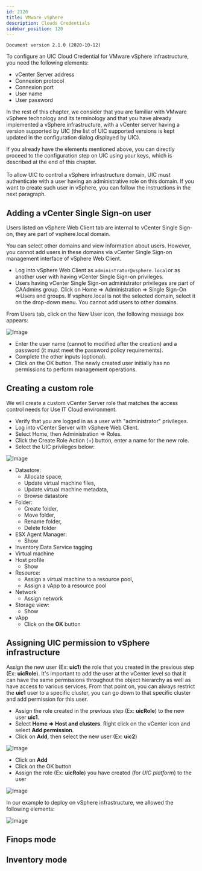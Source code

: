```yaml
---
id: 2120
title: VMware vSphere
description: Clouds Credentials
sidebar_position: 120
---
```


```
Document version 2.1.0 (2020-10-12)
```

To configure an UIC Cloud Credential for VMware vSphere infrastructure, you need the following elements: 
- vCenter Server address  
- Connexion protocol
- Connexion port
- User name
- User password

In the rest of this chapter, we consider that you are familiar with VMware vSphere technology and its terminology and that you have already implemented a vSphere infrastructure, with a vCenter server having a version supported by UIC (the list of UIC supported versions is kept updated in the configuration dialog displayed by UIC). 

If you already have the elements mentioned above, you can directly proceed to the configuration step on UIC using your keys, which is described at the end of this chapter.<br></br> 
To allow UIC to control a vSphere infrastructure domain, UIC must authenticate with a user having an administrative role on this domain. If you want to create such user in vSphere, you can follow the instructions in the next paragraph.

## Adding a vCenter Single Sign-on user
Users listed on vSphere Web Client tab are internal to vCenter Single Sign-on, they are part of vsphere.local domain.

You can select other domains and view information about users. However, you cannot add users in these domains via vCenter Single Sign-on management interface of vSphere Web Client.
- Log into vSphere Web Client as ```administrator@vsphere.local```or as another user with having vCenter Single Sign-on privileges.
- Users having vCenter Single Sign-on administrator privileges are part of CAAdmins group. Click on Home => Administration => Single Sign-On =>Users and groups.
If vsphere.local is not the selected domain, select it on the drop-down menu. You cannot add users to other domains.

From Users tab, click on the New User icon, the following message box appears:
 
![Image](/img_UIC_Provider_Cred_Settings/vsphimage053.png#bordered)

- Enter the user name (cannot to modified after the creation) and a password (it must meet the password policy requirements).
- Complete the other inputs (optional).
- Click on the OK button.
The newly created user initially has no permissions to perform management operations.

## Creating a custom role
We will create a custom vCenter Server role that matches the access control needs for Use IT Cloud environment. 
- Verify that you are logged in as a user with "administrator" privileges.
- Log into vCenter Server with vSphere Web Client.
- Select Home, then Administration => Roles.
- Click the Create Role Action (+) button, enter a name for the new role.
- Select the UIC privileges below:

![Image](/img_UIC_Provider_Cred_Settings/vsphimage054.png#bordered) 

- Datastore:
    - Allocate space,
    - Update virtual machine files,
    - Update virtual machine metadata,
    - Browse datastore
- Folder:
    - Create folder,
    - Move folder,
    - Rename folder,
    - Delete folder
- ESX Agent Manager:
    - Show
- Inventory Data Service tagging
- Virtual machine
- Host profile 
    - Show
- Resource:
    - Assign a virtual machine to a resource pool,
    - Assign a vApp to a resource pool
- Network
    - Assign network
- Storage view:
    - Show
- vApp
    - Click on the **OK** button

## Assigning UIC permission to vSphere infrastructure
Assign the new user (Ex: **uic1**) the role that you created in the previous step (Ex: **uicRole**). It's important to add the user at the vCenter level so that it can have the same permissions throughout the object hierarchy as well as have access to various services. From that point on, you can always restrict the **uic1** user to a specific cluster, you can go down to that specific cluster and add permission for this user. 
- Assign the role created in the previous step (Ex: **uicRole**) to the new user **uic1**.
- Select **Home => Host and clusters**. Right click on the vCenter icon and select **Add permission**.
- Click on **Add**, then select the new user (Ex: **uic2**)

![Image](/img_UIC_Provider_Cred_Settings/vsphimage055.png#bordered)

- Click on **Add**
- Click on the OK button
- Assign the role (Ex: **uicRole**) you have created (for *UIC platform*) to the user

![Image](/img_UIC_Provider_Cred_Settings/vsphimage056.png#bordered)

In our example to deploy on vSphere infrastructure, we allowed the following elements:
 
![Image](/img_UIC_Provider_Cred_Settings/vsphimage057.png#bordered)

## Finops mode

## Inventory mode
